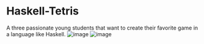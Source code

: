 # Haskell-Tetris
A three passionate young students that want to create their favorite game in a language like Haskell.
![image](https://github.com/jinxand159/Haskell-Tetris/assets/107865453/22a958a4-79be-4efb-a2f7-5123a2f3c69e)
![image](https://github.com/jinxand159/Haskell-Tetris/assets/107865453/e697d03e-4145-4119-94b6-9206bf3576f5)
